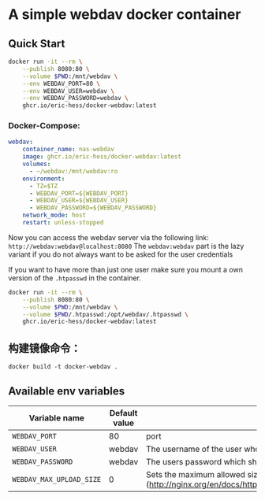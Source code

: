 # A simple webdav docker container

## Quick Start

```bash
docker run -it --rm \
    --publish 8080:80 \
    --volume $PWD:/mnt/webdav \
    --env WEBDAV_PORT=80 \
    --env WEBDAV_USER=webdav \
    --env WEBDAV_PASSWORD=webdav \
    ghcr.io/eric-hess/docker-webdav:latest
```

### Docker-Compose:

```yaml
webdav:
    container_name: nas-webdav
    image: ghcr.io/eric-hess/docker-webdav:latest
    volumes:
      - ~/webdav:/mnt/webdav:ro
    environment:
      - TZ=$TZ
      - WEBDAV_PORT=${WEBDAV_PORT}
      - WEBDAV_USER=${WEBDAV_USER}
      - WEBDAV_PASSWORD=${WEBDAV_PASSWORD}
    network_mode: host
    restart: unless-stopped
```

Now you can access the webdav server via the following link: `http://webdav:webdav@localhost:8080`
The `webdav:webdav` part is the lazy variant if you do not always want to be asked for the user credentials

If you want to have more than just one user make sure you mount a own version of the `.htpasswd` in the container.

```bash
docker run -it --rm \
    --publish 8080:80 \
    --volume $PWD:/mnt/webdav \
    --volume $PWD/.htpasswd:/opt/webdav/.htpasswd \
    ghcr.io/eric-hess/docker-webdav:latest
```

## 构建镜像命令：
```shell
docker build -t docker-webdav .

```

## Available env variables
| Variable name            | Default value | Description                                                                                                                              |
|--------------------------|---------------|------------------------------------------------------------------------------------------------------------------------------------------|
| `WEBDAV_PORT`            | 80            | port                                                                                                                                     |
| `WEBDAV_USER`            | webdav        | The username of the user who should be created                                                                                           |
| `WEBDAV_PASSWORD`        | webdav        | The users password which should be user                                                                                                  |
| `WEBDAV_MAX_UPLOAD_SIZE` | 0             | Sets the maximum allowed size of the client request body. (http://nginx.org/en/docs/http/ngx_http_core_module.html#client_max_body_size) |